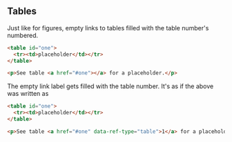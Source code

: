 ## Tables

Just like for figures, empty links to tables filled with the table
number's numbered.

``` html {#input}
<table id="one">
  <tr><td>placeholder</td></tr>
</table>

<p>See table <a href="#one"></a> for a placeholder.</p>
```

The empty link label gets filled with the table number. It's as if the
above was written as

``` html {#output}
<table id="one">
  <tr><td>placeholder</td></tr>
</table>

<p>See table <a href="#one" data-ref-type="table">1</a> for a placeholder.</p>
```
